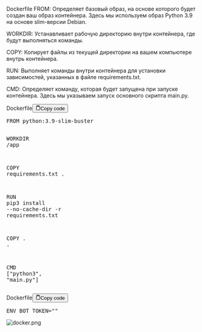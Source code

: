 <p>Dockerfile
FROM:    Определяет базовый образ, на основе которого будет создан ваш образ контейнера. 
         Здесь мы используем образ Python 3.9 на основе slim-версии Debian.</p>
<p>WORKDIR: Устанавливает рабочую директорию внутри контейнера, где будут выполняться команды.</p>
<p>COPY:    Копирует файлы из текущей директории на вашем компьютере внутрь контейнера.</p>
<p>RUN:     Выполняет команды внутри контейнера для установки зависимостей, указанных в файле requirements.txt.</p>
<p>CMD:     Определяет команду, которая будет запущена при запуске контейнера. 
         Здесь мы указываем запуск основного скрипта main.py.</p>
<div class="code-element"><div class="lang-line"><text>Dockerfile</text><button class="copy-button" id="code566b" onclick="copyCode(code566, code566b)"><svg stroke="currentColor" fill="none" stroke-width="2" viewBox="0 0 24 24" stroke-linecap="round" stroke-linejoin="round" class="h-4 w-4" height="1em" width="1em" xmlns="http://www.w3.org/2000/svg"><path d="M16 4h2a2 2 0 0 1 2 2v14a2 2 0 0 1-2 2H6a2 2 0 0 1-2-2V6a2 2 0 0 1 2-2h2"></path><rect x="8" y="2" width="8" height="4" rx="1" ry="1"></rect></svg><text>Copy code</text></button></div><div class="code" id="code566"><div class="highlight"><pre><span></span><span class="k">FROM</span><span class="w"> </span><span class="s">python:3.9-slim-buster</span>

<span class="k">WORKDIR</span><span class="w"> </span><span class="s">/app</span>

<span class="k">COPY</span><span class="w"> </span>requirements.txt<span class="w"> </span>.

<span class="k">RUN</span><span class="w"> </span>pip3<span class="w"> </span>install<span class="w"> </span>--no-cache-dir<span class="w"> </span>-r<span class="w"> </span>requirements.txt

<span class="k">COPY</span><span class="w"> </span>.<span class="w"> </span>.

<span class="k">CMD</span><span class="w"> </span><span class="p">[</span><span class="s2">&quot;python3&quot;</span><span class="p">,</span><span class="w"> </span><span class="s2">&quot;main.py&quot;</span><span class="p">]</span>
</pre></div></div></div>

<div class="code-element"><div class="lang-line"><text>Dockerfile</text><button class="copy-button" id="code567b" onclick="copyCode(code567, code567b)"><svg stroke="currentColor" fill="none" stroke-width="2" viewBox="0 0 24 24" stroke-linecap="round" stroke-linejoin="round" class="h-4 w-4" height="1em" width="1em" xmlns="http://www.w3.org/2000/svg"><path d="M16 4h2a2 2 0 0 1 2 2v14a2 2 0 0 1-2 2H6a2 2 0 0 1-2-2V6a2 2 0 0 1 2-2h2"></path><rect x="8" y="2" width="8" height="4" rx="1" ry="1"></rect></svg><text>Copy code</text></button></div><div class="code" id="code567"><div class="highlight"><pre><span></span><span class="k">ENV</span><span class="w"> </span><span class="nv">BOT_TOKEN</span><span class="o">=</span><span class="s2">&quot;&quot;</span>
</pre></div></div></div>

<p><img alt="docker.png" src="Языки\Dockerfile\docker.png"></p>